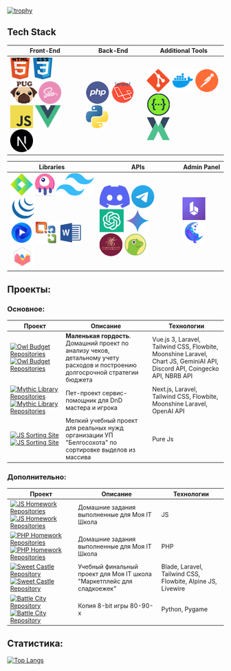 [![trophy](https://github-profile-trophy.vercel.app/?username=Markov-Andrey&theme=onedark)](https://github.com/ryo-ma/github-profile-trophy)

## Tech Stack

| Front-End                                                                                                                                                                                                                                                                                                                                                                                                                                                                                                                                                                                                                                                                                                                                                                                                                                                                                                                                                                                             | Back-End                                                                                                                                                                                                                                                                                                                                                                                                        | Additional Tools                                                                                                                                                                                                                                                                                                                                                                                                                                                                                                                                                                                                                                                                                       |
|-------------------------------------------------------------------------------------------------------------------------------------------------------------------------------------------------------------------------------------------------------------------------------------------------------------------------------------------------------------------------------------------------------------------------------------------------------------------------------------------------------------------------------------------------------------------------------------------------------------------------------------------------------------------------------------------------------------------------------------------------------------------------------------------------------------------------------------------------------------------------------------------------------------------------------------------------------------------------------------------------------|-----------------------------------------------------------------------------------------------------------------------------------------------------------------------------------------------------------------------------------------------------------------------------------------------------------------------------------------------------------------------------------------------------------------|--------------------------------------------------------------------------------------------------------------------------------------------------------------------------------------------------------------------------------------------------------------------------------------------------------------------------------------------------------------------------------------------------------------------------------------------------------------------------------------------------------------------------------------------------------------------------------------------------------------------------------------------------------------------------------------------------------|
| <a href="https://ru.wikipedia.org/wiki/HTML"><img src="https://github.com/Markov-Andrey/Markov-Andrey/blob/main/icons/HTML.png" height="53"></a> <a href="https://ru.wikipedia.org/wiki/CSS"><img src="https://github.com/Markov-Andrey/Markov-Andrey/blob/main/icons/CSS.png" height="53"></a> <a href="https://pugjs.org"><img src="https://github.com/Markov-Andrey/Markov-Andrey/blob/main/icons/Pug.png" height="53"></a> <a href="https://sass-lang.com/"><img src="https://github.com/Markov-Andrey/Markov-Andrey/blob/main/icons/SASS.png" height="53"></a> <br> <a href="https://ru.wikipedia.org/wiki/JavaScript"><img src="https://github.com/Markov-Andrey/Markov-Andrey/blob/main/icons/JS.png" height="53"></a> <a href="https://vuejs.org/"><img src="https://github.com/Markov-Andrey/Markov-Andrey/blob/main/icons/vue-js.png" height="53"></a> <a href="https://nextjs.org/"><img src="https://github.com/Markov-Andrey/Markov-Andrey/blob/main/icons/next-js.svg" height="53"></a> | <a href="https://www.php.net/"><img src="https://github.com/Markov-Andrey/Markov-Andrey/blob/main/icons/PHP.png" height="53"></a> <a href="https://laravel.com/"><img src="https://github.com/Markov-Andrey/Markov-Andrey/blob/main/icons/Laravel.png" height="53"></a> <a href="https://www.python.org/"><img src="https://github.com/Markov-Andrey/Markov-Andrey/blob/main/icons/Python.png" height="53"></a> | <a href="https://git-scm.com/"><img src="https://github.com/Markov-Andrey/Markov-Andrey/blob/main/icons/GITHUB.png" height="53"></a> <a href="https://www.docker.com/"><img src="https://github.com/Markov-Andrey/Markov-Andrey/blob/main/icons/docker.png" height="53"></a> <a href="https://www.postman.com/"><img src="https://github.com/Markov-Andrey/Markov-Andrey/blob/main/icons/postman.svg" height="53"></a> <a href="https://swagger.io/"><img src="https://github.com/Markov-Andrey/Markov-Andrey/blob/main/icons/Swagger.png" height="53"></a> <br> <a href="https://vuex.vuejs.org/"><img src="https://github.com/Markov-Andrey/Markov-Andrey/blob/main/icons/VueX.png" height="53"></a> |

| Libraries                                                                                                                                                                                                                                                                                                                                                                                                                                                                                                                                                                                                                                                                                                                                                                                                                                                                                                                                                                                                                                                                                                                                                                            | APIs                                                                                                                                                                                                                                                                                                                                                                                                                                                                                                                                                                                                                                                                                                                                                                                                                                                         | Admin Panel                                                                                                                                                                                                                                                                                                    |
|--------------------------------------------------------------------------------------------------------------------------------------------------------------------------------------------------------------------------------------------------------------------------------------------------------------------------------------------------------------------------------------------------------------------------------------------------------------------------------------------------------------------------------------------------------------------------------------------------------------------------------------------------------------------------------------------------------------------------------------------------------------------------------------------------------------------------------------------------------------------------------------------------------------------------------------------------------------------------------------------------------------------------------------------------------------------------------------------------------------------------------------------------------------------------------------|--------------------------------------------------------------------------------------------------------------------------------------------------------------------------------------------------------------------------------------------------------------------------------------------------------------------------------------------------------------------------------------------------------------------------------------------------------------------------------------------------------------------------------------------------------------------------------------------------------------------------------------------------------------------------------------------------------------------------------------------------------------------------------------------------------------------------------------------------------------|----------------------------------------------------------------------------------------------------------------------------------------------------------------------------------------------------------------------------------------------------------------------------------------------------------------|
| <a href="https://splidejs.com/"><img src="https://github.com/Markov-Andrey/Markov-Andrey/blob/main/icons/splidejs.png" height="53"></a> <a href="https://laravel-livewire.com/"><img src="https://github.com/Markov-Andrey/Markov-Andrey/blob/main/icons/livewire.png" height="53"></a> <a href="https://tailwindcss.com/"><img src="https://github.com/Markov-Andrey/Markov-Andrey/blob/main/icons/tailwind.png" height="53"></a> <a href="https://jquery.com/"><img src="https://github.com/Markov-Andrey/Markov-Andrey/blob/main/icons/jquery.svg" height="53"></a> <br> <a href="https://flowbite.com/"><img src="https://github.com/Markov-Andrey/Markov-Andrey/blob/main/icons/flowbite.png" height="53"></a> <a href="https://github.com/PHPOffice/PhpSpreadsheet"><img src="https://github.com/Markov-Andrey/Markov-Andrey/blob/main/icons/PhpSpreadsheet.png" height="53"></a> <a href="https://github.com/PHPOffice/PHPWord"><img src="https://github.com/Markov-Andrey/Markov-Andrey/blob/main/icons/Word.png" height="53"></a> <a href="https://www.chartjs.org/"><img src="https://github.com/Markov-Andrey/Markov-Andrey/blob/main/icons/chartjs.png" height="53"></a> | <a href="https://discord.com/"><img src="https://github.com/Markov-Andrey/Markov-Andrey/blob/main/icons/discord.png" height="53"></a> <a href="https://telegram.org/"><img src="https://github.com/Markov-Andrey/Markov-Andrey/blob/main/icons/telegram.png" height="53"></a> <a href="https://www.openai.com/chatgpt"><img src="https://github.com/Markov-Andrey/Markov-Andrey/blob/main/icons/chatgpt.png" height="53"></a> <a href="https://gemini.google.com/"><img src="https://github.com/Markov-Andrey/Markov-Andrey/blob/main/icons/gemini-ai.png" height="53"></a> <br> <a href="http://nbrb.by/"><img src="https://github.com/Markov-Andrey/Markov-Andrey/blob/main/icons/nbrb.png" height="53"></a> <a href="https://www.coingecko.com/"><img src="https://github.com/Markov-Andrey/Markov-Andrey/blob/main/icons/coingecko.png" height="53"></a> | <a href="https://backpackforlaravel.com/"><img src="https://github.com/Markov-Andrey/Markov-Andrey/blob/main/icons/backpack-of-laravel.png" height="53"></a> <a href="https://moonshine-laravel.com/"><img src="https://github.com/Markov-Andrey/Markov-Andrey/blob/main/icons/moonshine.png" height="53"></a> |

## Проекты:

### Основное:

| Проект                                                                                                                                                                                                                                                                                                                                                     | Описание                                                                                                                        | Технологии                                                                                                                 |
|------------------------------------------------------------------------------------------------------------------------------------------------------------------------------------------------------------------------------------------------------------------------------------------------------------------------------------------------------------|---------------------------------------------------------------------------------------------------------------------------------|----------------------------------------------------------------------------------------------------------------------------|
| [![Owl Budget Repositories](https://img.shields.io/badge/Репозитории-gray)](https://github.com/Markov-Andrey?tab=repositories&q=budget-buddy&type=&language=&sort=) [![Owl Budget Repositories](https://img.shields.io/badge/Owl%20Budget-gree)](https://github.com/Markov-Andrey?tab=repositories&q=budget-buddy&type=&language=&sort=)                   | **Маленькая гордость**. Домашний проект по анализу чеков, детальному учету расходов и построению долгосрочной стратегии бюджета | Vue.js 3, Laravel, Tailwind CSS, Flowbite, Moonshine Laravel, Chart JS, GeminiAI API, Discord API, Coingecko API, NBRB API |
| [![Mythic Library Repositories](https://img.shields.io/badge/Репозитории-gray)](https://github.com/Markov-Andrey?tab=repositories&q=Mythic-Library&type=&language=&sort=) [![Mythic Library Repositories](https://img.shields.io/badge/Mythic%20Library-orange)](https://github.com/Markov-Andrey?tab=repositories&q=Mythic-Library&type=&language=&sort=) | Пет-проект сервис-помощник для DnD мастера и игрока                                                                             | Next.js, Laravel, Tailwind CSS, Flowbite, Moonshine Laravel, OpenAI API                                                    |
| [![JS Sorting Site](https://img.shields.io/badge/JS-сайт-gray)](https://markov-andrey.github.io/Belgosokhota-sorting/) [![JS Sorting Site](https://img.shields.io/badge/Сортировщик-gree)](https://markov-andrey.github.io/Belgosokhota-sorting/)                                                                                                          | Мелкий учебный проект для реальных нужд организации УП "Белгосохота" по сортировке выделов из массива                           | Pure Js                                                                                                                    |

### Дополнительно:

| Проект                                                                                                                                                                                                                                                                                                                                        | Описание                                                              | Технологии                                                  |
|-----------------------------------------------------------------------------------------------------------------------------------------------------------------------------------------------------------------------------------------------------------------------------------------------------------------------------------------------|-----------------------------------------------------------------------|-------------------------------------------------------------|
| [![JS Homework Repositories](https://img.shields.io/badge/Репозитории-gray)](https://github.com/Markov-Andrey?tab=repositories&q=js.homework&type=&language=&sort=) [![JS Homework Repositories](https://img.shields.io/badge/JS%20домашка-blue)](https://github.com/Markov-Andrey?tab=repositories&q=js.homework&type=&language=&sort=)      | Домашние задания выполненные для Моя IT Школа                         | JS                                                          |
| [![PHP Homework Repositories](https://img.shields.io/badge/Репозитории-gray)](https://github.com/Markov-Andrey?tab=repositories&q=php.homework&type=&language=&sort=) [![PHP Homework Repositories](https://img.shields.io/badge/PHP%20домашка-blue)](https://github.com/Markov-Andrey?tab=repositories&q=php.homework&type=&language=&sort=) | Домашние задания выполненные для Моя IT Школа                         | PHP                                                         |
| [![Sweet Castle Repository](https://img.shields.io/badge/Репозиторий-gray)](https://github.com/Markov-Andrey/Sweet-Castle) [![Sweet Castle Repository](https://img.shields.io/badge/Sweet%20Castle-pink)](https://github.com/Markov-Andrey/Sweet-Castle)                                                                                      | Учебный финальный проект для Моя IT школа "Маркетплейс для сладкоежек"| Blade, Laravel, Tailwind CSS, Flowbite, Alpine JS, Livewire |
| [![Battle City Repository](https://img.shields.io/badge/Репозиторий-gray)](https://github.com/Markov-Andrey/battle-city-24) [![Battle City Repository](https://img.shields.io/badge/Battle%20City%2024-red)](https://github.com/Markov-Andrey/battle-city-24)                                                                                 | Копия 8-bit игры 80-90-х                                              | Python, Pygame                                              |

## Статистика:

[![Top Langs](https://github-readme-stats.vercel.app/api/top-langs/?username=Markov-Andrey)](https://github.com/anuraghazra/github-readme-stats)







